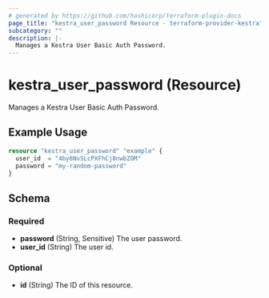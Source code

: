 ```yaml
---
# generated by https://github.com/hashicorp/terraform-plugin-docs
page_title: "kestra_user_password Resource - terraform-provider-kestra"
subcategory: ""
description: |-
  Manages a Kestra User Basic Auth Password.
---
```


# kestra_user_password (Resource)

Manages a Kestra User Basic Auth Password.

## Example Usage

```terraform
resource "kestra_user_password" "example" {
  user_id  = "4by6NvSLcPXFhCj8nwbZOM"
  password = "my-random-password"
}
```

<!-- schema generated by tfplugindocs -->
## Schema

### Required

- **password** (String, Sensitive) The user password.
- **user_id** (String) The user id.

### Optional

- **id** (String) The ID of this resource.


